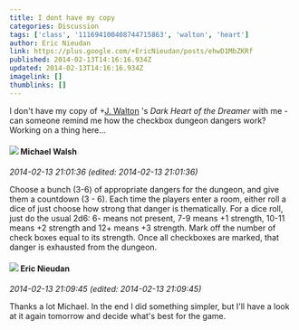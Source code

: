 ```yaml
---
title: I dont have my copy
categories: Discussion
tags: ['class', '111694100408744715863', 'walton', 'heart']
author: Eric Nieudan
link: https://plus.google.com/+EricNieudan/posts/ehwD1MbZKRf
published: 2014-02-13T14:16:16.934Z
updated: 2014-02-13T14:16:16.934Z
imagelink: []
thumblinks: []
---
```


I don&#39;t have my copy of <span class="proflinkWrapper"><span class="proflinkPrefix">+</span><a class="proflink" href="https://plus.google.com/111694100408744715863" oid="111694100408744715863">J. Walton</a></span> &#39;s <i>Dark Heart of the Dreamer</i> with me - can someone remind me how the checkbox dungeon dangers work?<br />Working on a thing here...
<div id='comment z12zfjza5oityfhr104cjzn4rrbownuzzeg'>
  <h4><img src='{{site.baseurl}}//images/avatars/110852834429314721478_photo.jpg'> Michael Walsh</h4>
      <p><cite>2014-02-13 21:01:36 (edited: 2014-02-13 21:01:36)</cite></p>
        <p>Choose a bunch (3-6) of appropriate dangers for the dungeon, and give them a countdown (3 - 6). Each time the players enter a room, either roll a dice of just choose how strong that danger is thematically. For a dice roll, just do the usual 2d6: 6- means not present, 7-9 means +1 strength, 10-11 means +2 strength and 12+ means +3 strength. Mark off the number of check boxes equal to its strength. Once all checkboxes are marked, that danger is exhausted from the dungeon.</p>
</div>
        

<div id='comment z12zfjza5oityfhr104cjzn4rrbownuzzeg'>
  <h4><img src='{{site.baseurl}}//images/avatars/112928858730524882505_photo.jpg'> Eric Nieudan</h4>
      <p><cite>2014-02-13 21:09:45 (edited: 2014-02-13 21:09:45)</cite></p>
        <p>Thanks a lot Michael. In the end I did something simpler, but I&#39;ll have a look at it again tomorrow and decide what&#39;s best for the game.</p>
</div>
        